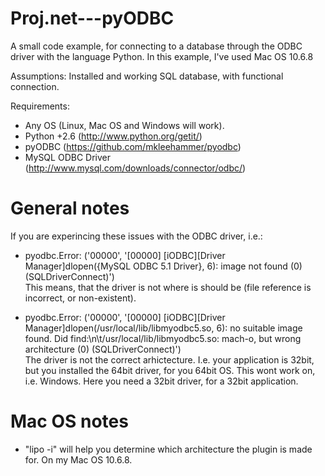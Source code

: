 Proj.net---pyODBC
=================

A small code example, for connecting to a database through the ODBC driver with the language Python. In this example, I've used Mac OS 10.6.8

Assumptions:
Installed and working SQL database, with functional connection. 
   
   
Requirements:
* Any OS (Linux, Mac OS and Windows will work).
* Python +2.6 (http://www.python.org/getit/)
* pyODBC (https://github.com/mkleehammer/pyodbc)
* MySQL ODBC Driver (http://www.mysql.com/downloads/connector/odbc/)
   
   
General notes   
=============   
If you are experincing these issues with the ODBC driver, i.e.:   
   
* pyodbc.Error: ('00000', '[00000] [iODBC][Driver Manager]dlopen({MySQL ODBC 5.1 Driver}, 6): image not found (0) (SQLDriverConnect)')   
This means, that the driver is not where is should be (file reference is incorrect, or non-existent).

* pyodbc.Error: ('00000', '[00000] [iODBC][Driver Manager]dlopen(/usr/local/lib/libmyodbc5.so, 6): no suitable image found.  Did find:\n\t/usr/local/lib/libmyodbc5.so: mach-o, but wrong architecture (0) (SQLDriverConnect)')   
The driver is not the correct arhictecture. I.e. your application is 32bit, but you installed the 64bit driver, for you 64bit OS. This wont work on, i.e. Windows. Here you need a 32bit driver, for a 32bit application.

Mac OS notes
============   

* "lipo -i" will help you determine which architecture the plugin is made for. On my Mac OS 10.6.8.